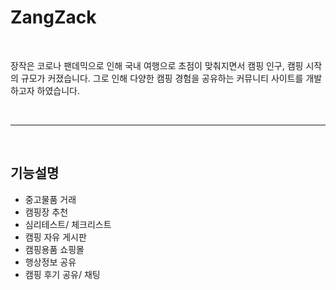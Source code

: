 # ZangZack
<br>
<p>장작은 코로나 팬데믹으로 인해 국내 여행으로 초점이 맞춰지면서 캠핑 인구, 캠핑 시작의 규모가 커졌습니다. 그로 인해 다양한 캠핑 경험을 공유하는 커뮤니티 사이트를 개발하고자 하였습니다.</p>
<br>
<hr>
<br>
<h2>기능설명</h2>
<ul>
  <li>중고물품 거래 </li>
  <li>캠핑장 추천</li>
  <li> 심리테스트/ 체크리스트 </li>
  <li> 캠핑 자유 게시판 </li>
  <li> 캠핑용품 쇼핑몰 </li>
  <li> 행상정보 공유</li>
  <li> 캠핑 후기 공유/ 채팅</li>
</ul>

